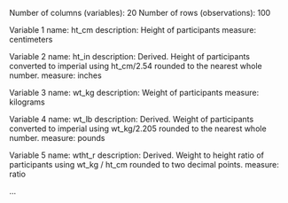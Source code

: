 Number of columns (variables): 20
Number of rows (observations): 100

Variable 1
name: ht_cm
description: Height of participants
measure: centimeters

Variable 2
name: ht_in
description: Derived. Height of participants converted to imperial using ht_cm/2.54 rounded to the nearest whole number.
measure: inches

Variable 3
name: wt_kg
description: Weight of participants
measure: kilograms

Variable 4
name: wt_lb
description: Derived. Weight of participants converted to imperial using wt_kg/2.205 rounded to the nearest whole number.
measure: pounds

Variable 5
name: wtht_r
description: Derived. Weight to height ratio of participants using wt_kg / ht_cm rounded to two decimal points.
measure: ratio

...